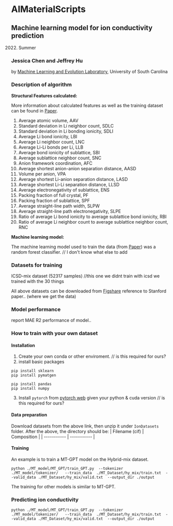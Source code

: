 # AIMaterialScripts

## Machine learning model for ion conductivity prediction

   2022. Summer

### Jessica Chen and Jeffrey Hu

by <a href="http://mleg.cse.sc.edu" target="_blank">Machine Learning and Evolution Laboratory</a>, University of South Carolina


### Description of algorithm

**Structural Features calculated:**

More information about calculated features as well as the training dataset can be found in [Paper](https://doi.org/10.1039/C6EE02697D). 

1. Average atomic volume, AAV 
2. Standard deviation in Li neighbor count, SDLC
3. Standard deviation in Li bonding ionicity, SDLI
4. Average Li bond ionicity, LBI
5. Average Li neighbor count, LNC
6. Average Li-Li bonds per Li, LLB
7. Average bond ionicity of sublattice, SBI
8. Average sublattice neighbor count, SNC
9. Anion framework coordination, AFC
10. Average shortest anion-anion separation distance, AASD
11. Volume per anion, VPA
12. Average shortest Li-anion separation distance, LASD
13. Average shortest Li-Li separation distance, LLSD
14. Average electronegativity of sublattice, ENS
15. Packing fraction of full crystal, PF
16. Packing fraction of sublattice, SPF
17. Average straight-line path width, SLPW
18. Average straight-line path electronegativity, SLPE
19. Ratio of average Li bond ionicity to average sublattice bond ionicity, RBI
20. Ratio of average Li neighbor count to average sublattice neighbor count, RNC


**Machine learning model:**

The machine learning model used to train the data (from [Paper](https://doi.org/10.1039/C6EE02697D)) was a random forest classifier. 
// I don't know what else to add


### Datasets for training

ICSD-mix dataset (52317 samples)
//this one we didnt train with icsd we trained with the 30 things



All above datasets can be downloaded from [Figshare](https://figshare.com/articles/dataset/MT_dataset/20122796)
reference to Stanford paper.. (where we get the data)

### Model performance

report MAE R2 performance of model..


### How to train with your own dataset

#### Installation
1. Create your own conda or other enviroment. // is this required for ours?
2. install basic packages
```
pip install sklearn
pip install pymatgen

pip install pandas
pip install numpy
```
3. Install `pytorch` from [pytorch web](https://pytorch.org/get-started/previous-versions/) given your python & cuda version // is this required for ours?


#### Data preparation
Download datasets from the above link, then unzip it under `IonDatasets` folder.
After the above, the directory should be:
| Filename (cif) | Composition |
| ----------- | ----------- |


#### Training 
An example is to train a MT-GPT model on the Hybrid-mix dataset. 
```
python ./MT_model/MT_GPT/train_GPT.py  --tokenizer ./MT_model/tokenizer/   --train_data  ./MT_Dataset/hy_mix/train.txt  --valid_data ./MT_Dataset/hy_mix/valid.txt  --output_dir ./output
```
The training for other models is similar to MT-GPT.

### Predicting ion conductivity

```
python ./MT_model/MT_GPT/train_GPT.py  --tokenizer ./MT_model/tokenizer/   --train_data  ./MT_Dataset/hy_mix/train.txt  --valid_data ./MT_Dataset/hy_mix/valid.txt  --output_dir ./output
```


